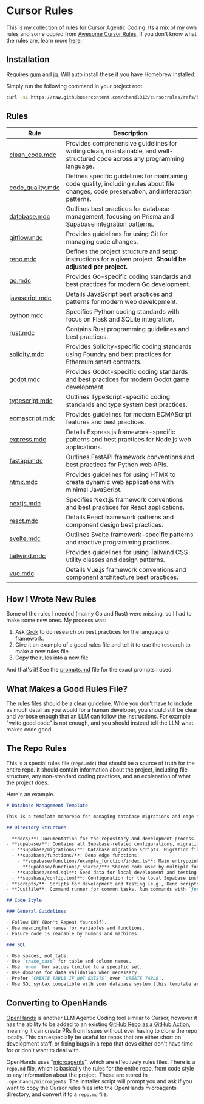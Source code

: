 # Cursor Rules

This is my collection of rules for Cursor Agentic Coding. Its a mix of my own rules and some copied from [Awesome Cursor Rules](https://github.com/PatrickJS/awesome-cursorrules/tree/main). If you don't know what the rules are, learn more [here](https://docs.cursor.com/context/rules-for-ai).

## Installation

Requires [gum](https://github.com/charmbracelet/gum) and [jq](https://jqlang.org/). Will auto install these if you have Homebrew installed.

Simply run the following command in your project root.
  
```bash
curl -sL https://raw.githubusercontent.com/chand1012/cursorrules/refs/heads/main/install.sh -o /tmp/install.sh && chmod +x /tmp/install.sh && /tmp/install.sh && rm /tmp/install.sh
```

## Rules

| Rule | Description |
|------|-------------|
| [clean_code.mdc](practice/clean_code.mdc) | Provides comprehensive guidelines for writing clean, maintainable, and well-structured code across any programming language. |
| [code_quality.mdc](practice/code_quality.mdc) | Defines specific guidelines for maintaining code quality, including rules about file changes, code preservation, and interaction patterns. |
| [database.mdc](practice/database.mdc) | Outlines best practices for database management, focusing on Prisma and Supabase integration patterns. |
| [gitflow.mdc](practice/gitflow.mdc) | Provides guidelines for using Git for managing code changes. |
| [repo.mdc](practice/repo.mdc) | Defines the project structure and setup instructions for a given project. **Should be adjusted per project.** |
| [go.mdc](languages/go.mdc) | Provides Go-specific coding standards and best practices for modern Go development. |
| [javascript.mdc](languages/javascript.mdc) | Details JavaScript best practices and patterns for modern web development. |
| [python.mdc](languages/python.mdc) | Specifies Python coding standards with focus on Flask and SQLite integration. |
| [rust.mdc](languages/rust.mdc) | Contains Rust programming guidelines and best practices. |
| [solidity.mdc](languages/solidity.mdc) | Provides Solidity-specific coding standards using Foundry and best practices for Ethereum smart contracts. |
| [godot.mdc](languages/godot.mdc) | Provides Godot-specific coding standards and best practices for modern Godot game development. |
| [typescript.mdc](languages/typescript.mdc) | Outlines TypeScript-specific coding standards and type system best practices. |
| [ecmascript.mdc](frameworks/ecmascript.mdc) | Provides guidelines for modern ECMAScript features and best practices. |
| [express.mdc](frameworks/express.mdc) | Details Express.js framework-specific patterns and best practices for Node.js web applications. |
| [fastapi.mdc](frameworks/fastapi.mdc) | Outlines FastAPI framework conventions and best practices for Python web APIs. |
| [htmx.mdc](frameworks/htmx.mdc) | Provides guidelines for using HTMX to create dynamic web applications with minimal JavaScript. |
| [nextjs.mdc](frameworks/nextjs.mdc) | Specifies Next.js framework conventions and best practices for React applications. |
| [react.mdc](frameworks/react.mdc) | Details React framework patterns and component design best practices. |
| [svelte.mdc](frameworks/svelte.mdc) | Outlines Svelte framework-specific patterns and reactive programming practices. |
| [tailwind.mdc](frameworks/tailwind.mdc) | Provides guidelines for using Tailwind CSS utility classes and design patterns. |
| [vue.mdc](frameworks/vue.mdc) | Details Vue.js framework conventions and component architecture best practices. |

## How I Wrote New Rules

Some of the rules I needed (mainly Go and Rust) were missing, so I had to make some new ones. My process was:

1. Ask [Grok](https://grok.com/) to do research on best practices for the language or framework.
2. Give it an example of a good rules file and tell it to use the research to make a new rules file.
3. Copy the rules into a new file.

And that's it! See the [prompts.md](prompts.md) file for the exact prompts I used.

## What Makes a Good Rules File?

The rules files should be a clear guideline. While you don't have to include as much detail as you would for a human developer, you should still be clear and verbose enough that an LLM can follow the instructions. For example "write good code" is not enough, and you should instead tell the LLM what makes code good.

## The Repo Rules

This is a special rules file (`repo.mdc`) that should be a source of truth for the entire repo. It should contain information about the project, including file structure, any non-standard coding practices, and an explanation of what the project does.

Here's an example.

```markdown
# Database Management Template

This is a template monorepo for managing database migrations and edge functions using Supabase and Deno. In a real project you should add a lot of detail to this file, as if you were explaining what the project is and what it does to a new developer.

## Directory Structure

- **docs/**: Documentation for the repository and development process.
- **supabase/**: Contains all Supabase-related configurations, migrations, and edge functions.
  - **supabase/migrations/**: Database migration scripts. Migration files should be named with a timestamp and description, e.g., `20240821194157_example_migration.sql`.
  - **supabase/functions/**: Deno edge functions.
    - **supabase/functions/example_function/index.ts**: Main entrypoint for the edge function.
    - **supabase/functions/_shared/**: Shared code used by multiple functions.
  - **supabase/seed.sql**: Seed data for local development and testing.
  - **supabase/config.toml**: Configuration for the local Supabase instance.
- **scripts/**: Scripts for development and testing (e.g., Deno scripts).
- **Justfile**: Command runner for common tasks. Run commands with `just <command>`.

## Code Style

### General Guidelines

- Follow DRY (Don't Repeat Yourself).
- Use meaningful names for variables and functions.
- Ensure code is readable by humans and machines.

### SQL

- Use spaces, not tabs.
- Use `snake_case` for table and column names.
- Use `enum` for values limited to a specific set.
- Use domains for data validation when necessary.
- Prefer `CREATE TABLE IF NOT EXISTS` over `CREATE TABLE`.
- Use SQL syntax compatible with your database system (this template assumes PostgreSQL).
```

## Converting to OpenHands

[OpenHands](https://docs.all-hands.dev/) is another LLM Agentic Coding tool similar to Cursor, however it has the ability to be added to an existing [GitHub Repo as a GitHub Action](https://docs.all-hands.dev/modules/usage/how-to/github-action), meaning it can create PRs from Issues without ever having to clone the repo locally. This can especially be useful for repos that are either short on development staff, or fixing bugs in a repo that devs either don't have time for or don't want to deal with.

OpenHands uses "[microagents](https://docs.all-hands.dev/modules/usage/prompting/microagents-repo)", which are effectively rules files. There is a `repo.md` file, which is basically the rules for the entire repo, from code style to any information about the project. These are stored in `.openhands/microagents`. The installer script will prompt you and ask if you want to copy the Cursor rules files into the OpenHands microagents directory, and convert it to a `repo.md` file.
